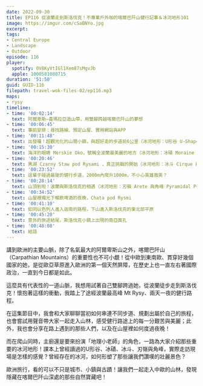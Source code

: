 ```yaml
---
date: 2022-09-30
title: EP116 從波蘭走到斯洛伐克！不專業戶外咖的喀爾巴阡山健行記事＆冰河地形101
image: https://imgur.com/cSaBNYo.jpg
excerpt: 
tags:
- Central Europe
- Landscape
- Outdoor
episode: 116
player:
  spotify: 0V8KyVtIGl1Xem87sMgvJb
  apple: 1000581080715
duration: '51:50'
guid: GUID-116
filepath: travel-wok-files-02/ep116.mp3
maps:
- rysy
timeline:
- time: '00:02:14'
  text: 阿爾卑斯—喜瑪拉亞造山帶，用雙腳跨越喀爾巴阡山的夢想
- time: '00:06:45'
  text: 事前安排：尋找路線、預定山屋、實用網站與APP
- time: '00:11:48'
  text: 出發囉！超觀光化的山間小鎮，與超好走的步道前6公里（冰河地形：U形谷 U-Shape Valley）
- time: '00:15:30'
  text: 海洋的眼睛 Morskie Oko，號稱全波蘭最美麗的地方（冰河地形：冰磧 Moraine 與冰磧湖）
- time: '00:20:46'
  text: 黑湖 Czarny Staw pod Rysami ，真正挑戰的開始（冰河地形：冰斗 Cirque 與冰斗湖 Tarn）
- time: '00:23:52'
  text: 這輩子碰過最陡的健行步道，2000m內爬升1000m，不小心英雄救美？
- time: '00:28:14'
  text: 山頂到啦！波蘭與斯洛伐克的相遇（冰河地形：刃嶺 Arete 與角峰 Pyramidal Peak）
- time: '00:34:52'
  text: 山屋裡燭光下暢飲啤酒的夜晚，Chata pod Rysmi
- time: '00:41:10'
  text: 如同以色列人進入迦南的路程，下山進入斯洛伐克的東北部平原
- time: '00:45:20'
  text: 意外的旅途結尾，斯洛伐克小鎮上出現的南亞面孔
- time: '00:48:08'
  text: 結語
---
```

講到歐洲的主要山脈，除了名氣最大的阿爾卑斯山之外，喀爾巴阡山（Carpathian Mountains）的重要性也不可小覷！從中歐到東南歐、貫穿好幾個國家的她，是從歐亞草原進入歐洲的第一個天然屏障，在歷史上也一直左右著國際政治，一直到今日都是如此。

這麼具有代表性的一道山脈，我想用試著自己雙腳跨過她，從波蘭徒步走到斯洛伐克！懷抱著這樣的衝動，我踏上了途經波蘭最高峰 Mt Rysy、兩天一夜的健行路程。

在這集節目中，我會和大家聊聊當初如何串連不同步道、規劃出屬於自己的旅程，也會嘗試用聲音帶大家一起走入山林，感受健行路途上的每一分艱苦與美麗；此外，我也會分享在路上遇到的那些人們，以及在山屋裡如何度過夜晚！

而在爬山同時，主廚還是要來扮演「地理小老師」的角色，一路為大家介紹那些重要的冰河地形！課本上曾經讀過的U形谷、冰磧、冰斗、刃嶺與角峰，實際走訪現場是怎樣的感覺？曾經存在的冰河，如何形塑了那些讓我們讚嘆的壯麗景色？

歐洲旅行，看的可以不只是城市、小鎮與古蹟！讓我們一起走入中歐的山林，發現隱藏在喀爾巴阡山深處的那些自然寶藏吧！
